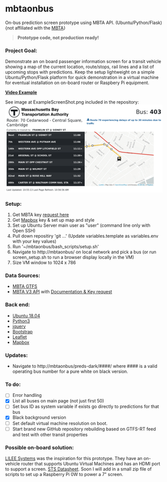 # mbtaonbus
On-bus prediction screen prototype using MBTA API.  (Ubuntu/Python/Flask) 
{not affiliated with the [MBTA](https://www.mbta.com/)}

>**Prototype code, not production ready!**

### Project Goal:
Demonstrate an on board passenger information screen for a transit vehicle showing a map of the current 
location, route/stops, rail lines and a list of upcoming stops with predictions.  Keep the setup lightweight
on a simple Ubuntu/Python/Flask platform for quick demonstration in a virtual machine for eventual installation
on on-board router or Raspbery Pi equipment.  

**[Video Example](https://youtu.be/D3fVro2X6rw)**

See image at ExampleScreenShot.png included in the repository:  
![ExampleScreenShot](ExampleScreenShot.png?raw=true)

### Setup: 
1. Get MBTA key [request here](https://api-v3.mbta.com/)
2. Get [Mapbox](https://www.mapbox.com/) key & set up map and style
3. Set up Ubuntu Server main user as "user" (command line only with Open SSH)
4. Pull down repositiry 'git ...' (Update variables.template as variables.env with your key values)
5. Run '~/mbtaonbus/bash_scripts/setup.sh'
6. Navigate to http://mbtaonbus/ on local network and pick a bus
   (or run screen_setup.sh to run a browser display locally in the VM)
7. Size VM window to 1024 x 786

### Data Sources: 
- [MBTA GTFS](https://www.mbta.com/developers/gtfs)
- [MBTA V3 API](https://www.mbta.com/developers/v3-api) with [Documentation & Key request](https://api-v3.mbta.com/)

### Back end: 
- [Ubuntu 18.04](https://www.ubuntu.com/download/server)
- [Python3](https://www.python.org/)
- [jquery](https://jquery.com/)
- [Bootstrap](https://getbootstrap.com/)
- [Leaflet](https://leafletjs.com/)
- [Mapbox](https://www.mapbox.com/)

### Updates: 
- Navigate to http://mbtaonbus/preds-dark/####/ where #### is a valid operating bus number for a pure white on black version.

### To do: 
- [ ] Error handling
- [X] List all buses on main page (not just first 50)
- [ ] Set bus ID as system variable if exists go directly to predictions for that bus
- [X] Black background version 
- [ ] Set default virtual machine resolution on boot.
- [ ] Start brand new GitHub repository rebuilding based on GTFS-RT feed and test with other transit properties

### Possible on-board solution: 
[LILEE Systems](https://www.lileesystems.com/) was the inspiration for this prototype.  They have an on-vehicle router that supports Ubuntu Virtual Machines and has an HDMI port to support a screen.  [STS Datasheet](https://www2.lileesystems.com/lilee-transair-sts-1020_datasheet).  Soon I will add in a small zip file of scripts to set up a Raspberry Pi 0W to power a 7" screen.     
